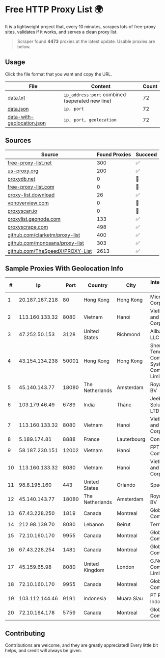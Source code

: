 
# Free HTTP Proxy List 🌍

It is a lightweight project that, every 10 minutes, scrapes lots of free-proxy sites, validates if it works, and serves a clean proxy list.


> Scraper found **4473** proxies at the latest update. Usable proxies are below.

## Usage

Click the file format that you want and copy the URL.


|File|Content|Count|
|----|-------|-----|
|[data.txt](https://raw.githubusercontent.com/themiralay/Proxy-List-World/master/data.txt)|`ip_address:port` combined (seperated new line)|72|
|[data.json](https://raw.githubusercontent.com/themiralay/Proxy-List-World/master/data.json)|`ip, port`|72|
|[data-with-geolocation.json](https://raw.githubusercontent.com/themiralay/Proxy-List-World/master/data-with-geolocation.json)|`ip, port, geolocation`|72|

## Sources

|Source|Found Proxies|Succeed|
|------|-------------|-------|
|[free-proxy-list.net](https://free-proxy-list.net)|300|✅|
|[us-proxy.org](https://www.us-proxy.org)|200|✅|
|[proxydb.net](http://proxydb.net)|0|🚫|
|[free-proxy-list.com](https://free-proxy-list.com/?page=&port=&type%5B%5D=http&type%5B%5D=https&up_time=0&search=Search)|0|🚫|
|[proxy-list.download](https://www.proxy-list.download/HTTP)|26|✅|
|[vpnoverview.com](https://vpnoverview.com/privacy/anonymous-browsing/free-proxy-servers)|0|🚫|
|[proxyscan.io](https://www.proxyscan.io)|0|🚫|
|[proxylist.geonode.com](https://proxylist.geonode.com/api/proxy-list?limit=300&page=1&sort_by=lastChecked&sort_type=desc&protocols=http,https)|133|✅|
|[proxyscrape.com](https://api.proxyscrape.com/v2/?request=displayproxies&protocol=http&timeout=10000&country=all&ssl=all&anonymity=all)|498|✅|
|[github.com/clarketm/proxy-list](https://raw.githubusercontent.com/clarketm/proxy-list/master/proxy-list-raw.txt)|400|✅|
|[github.com/monosans/proxy-list](https://raw.githubusercontent.com/monosans/proxy-list/main/proxies/http.txt)|303|✅|
|[github.com/TheSpeedX/PROXY-List](https://raw.githubusercontent.com/TheSpeedX/PROXY-List/master/http.txt)|2613|✅|


## Sample Proxies With Geolocation Info

|#|Ip|Port|Country|City|Internet Service Provider|
|-|--|----|-------|----|-------------------------|
|1|20.187.167.218|80|Hong Kong|Hong Kong|Microsoft Corporation|
|2|113.160.133.32|8080|Vietnam|Hanoi|VietNam Post and Telecom Corporation|
|3|47.252.50.153|3128|United States|Richmond|Alibaba Cloud LLC|
|4|43.154.134.238|50001|Hong Kong|Hong Kong|Shenzhen Tencent Computer Systems Company Limited|
|5|45.140.143.77|18080|The Netherlands|Amsterdam|RoyaleHosting BV|
|6|103.179.46.49|6789|India|Thāne|Jeebr Cloud Solution PVT LTD|
|7|113.160.133.32|8080|Vietnam|Hanoi|VietNam Post and Telecom Corporation|
|8|5.189.174.81|8888|France|Lauterbourg|Contabo GmbH|
|9|58.187.230.151|12002|Vietnam|Hanoi|FPT Telecom Company|
|10|113.160.133.32|8080|Vietnam|Hanoi|VietNam Post and Telecom Corporation|
|11|98.8.195.160|443|United States|Orlando|Spectrum|
|12|45.140.143.77|18080|The Netherlands|Amsterdam|RoyaleHosting BV|
|13|67.43.228.250|1819|Canada|Montreal|GloboTech Communications|
|14|212.98.139.70|8080|Lebanon|Beirut|TerraNet sal|
|15|72.10.160.170|9955|Canada|Montreal|GloboTech Communications|
|16|67.43.228.254|1481|Canada|Montreal|GloboTech Communications|
|17|45.159.65.98|8080|United Kingdom|London|G.Network Communications Limited|
|18|72.10.160.170|9955|Canada|Montreal|GloboTech Communications|
|19|103.112.144.46|9191|Indonesia|Muara Siau|PT Phinisi Media Indonesia|
|20|72.10.164.178|5759|Canada|Montreal|GloboTech Communications|



## Contributing

Contributions are welcome, and they are greatly appreciated! Every
little bit helps, and credit will always be given.

